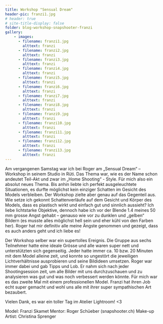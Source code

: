 ```yaml
---
title: Workshop "Sensual Dream"
header-pic: franzi1.jpg
# header: true
# site-title-display: false
folder: blog-workshop-snapshooter-franzi
gallery: 
    - images:
      - filename: franzi1.jpg
        alttext: franzi
      - filename: franzi2.jpg
        alttext: franzi
      - filename: franzi3.jpg
        alttext: franzi
      - filename: franzi4.jpg
        alttext: franzi
      - filename: franzi5.jpg
        alttext: franzi
      - filename: franzi6.jpg
        alttext: franzi
      - filename: franzi7.jpg
        alttext: franzi
      - filename: franzi8.jpg
        alttext: franzi
      - filename: franzi9.jpg
        alttext: franzi
      - filename: franzi10.jpg
        alttext: franzi
      - filename: franzi11.jpg
        alttext: franzi
      - filename: franzi12.jpg
        alttext: franzi
      - filename: franzi13.jpg
        alttext: franzi     
---
```

Am vergangenen Samstag war ich bei Roger am „Sensual Dream“ – Workshop in seinem Studio in Rüti. Das Thema war, wie es der Name schon andeutet Teil-Akt und zwar im „Home Shooting“ - Style. Für mich also ein absolut neues Thema. 
Bis anhin liebte ich perfekt ausgeleuchtete Situationen, es durfte möglichst kein einziger Schatten im Gesicht des Models verbleiben. Der Workshop zielte aber genau auf das Gegenteil aus. Wie setze ich gekonnt Schattenverläufe auf dem Gesicht und Körper des Models, dass es plastisch wirkt und einfach gut und sinnlich aussieht? 
Ich liebe lichtstarke Objektive, dennoch habe ich vor der Blende 1.4 meines 50 mm grosse Angst gehabt – genauso wie vor zu dunklen und „gelben“ Bildern (es musste alles möglichst hell sein und eher kühl von den Farben her). Roger hat mir definitiv alle meine Ängste genommen und gezeigt, dass es auch anders geht und ich liebe es! 

Der Workshop selber war ein supertolles Ereignis. Die Gruppe aus sechs Teilnehmer hatte eine ideale Grösse und alle waren super nett und unterstützten sich gegenseitig. Jeder hatte immer ca. 10 bzw. 20 Minuten mit dem Model alleine zeit, und konnte so ungestört die jeweiligen Lichtverhältnisse ausprobieren und seine Bildideen umsetzen. Roger war immer dabei und gab Tipps und Lob. Er nahm sich nach jeder Shootingsession zeit, um alle Bilder mit uns durchzuschauen und zu analysieren was gut und was noch verbessert werden könnte. 
Für mich war es das zweite Mal mit einem professionellen Model. Franzi hat ihren Job echt super gemacht und wohl uns alle mit ihrer super sympathischen Art bezaubert. 

Vielen Dank, es war ein toller Tag im Atelier Lightroom! &lt;3

Model: 		       Franzi Skamet
Mentor:		       Roger Schüeber (snapshooter.ch)
Make-up Artist:	   Christina Sprenger

